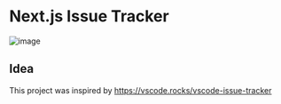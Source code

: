 # Next.js Issue Tracker


![image](https://user-images.githubusercontent.com/18369201/150662435-f896c666-61f5-4df8-aa3f-f83495006193.png)


## Idea

This project was inspired by https://vscode.rocks/vscode-issue-tracker
